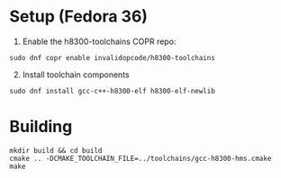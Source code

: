 # Setup (Fedora 36)

1. Enable the h8300-toolchains COPR repo:

`sudo dnf copr enable invalidopcode/h8300-toolchains`

2. Install toolchain components

`sudo dnf install gcc-c++-h8300-elf h8300-elf-newlib`

# Building

```
mkdir build && cd build 
cmake .. -DCMAKE_TOOLCHAIN_FILE=../toolchains/gcc-h8300-hms.cmake
make
```